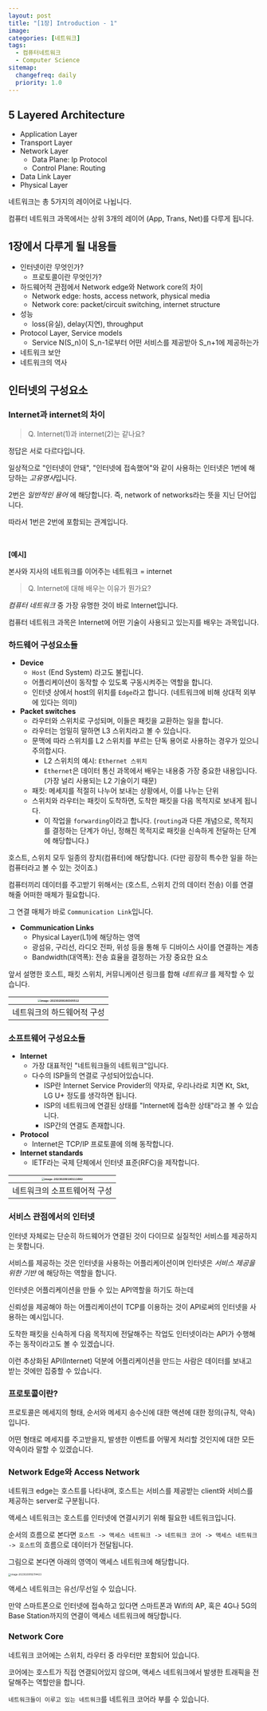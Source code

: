 ```yaml
---
layout: post
title: "[1장] Introduction - 1"
image:
categories: [네트워크]
tags: 
  - 컴퓨터네트워크
  - Computer Science
sitemap:
  changefreq: daily
  priority: 1.0
---
```


## 5 Layered Architecture

- Application Layer
- Transport Layer
- Network Layer
  - Data Plane: Ip Protocol
  - Control Plane: Routing
- Data Link Layer
- Physical Layer

네트워크는 총 5가지의 레이어로 나뉩니다.

컴퓨터 네트워크 과목에서는 상위 3개의 레이어 (App, Trans, Net)를 다루게 됩니다.



## 1장에서 다루게 될 내용들

- 인터넷이란 무엇인가?
  - 프로토콜이란 무엇인가?
- 하드웨어적 관점에서 Network edge와 Network core의 차이
  - Network edge: hosts, access network, physical media
  - Network core: packet/circuit switching, internet structure
- 성능
  - loss(유실), delay(지연), throughput
- Protocol Layer, Service models
  - Service N(S_n)이 S_n-1로부터 어떤 서비스를 제공받아 S_n+1에 제공하는가
- 네트워크 보안
- 네트워크의 역사



## 인터넷의 구성요소

### Internet과 internet의 차이

> Q. Internet(1)과 internet(2)는 같나요?

정답은 서로 다르다입니다.

일상적으로 "인터넷이 안돼", "인터넷에 접속했어"와 같이 사용하는 인터넷은 1번에 해당하는 *고유명사*입니다.

2번은 *일반적인 용어* 에 해당합니다. 즉, network of networks라는 뜻을 지닌 단어입니다.

따라서 1번은 2번에 포함되는 관계입니다.

<br/>

**[예시]**

본사와 지사의 네트워크를 이어주는 네트워크 = internet

> Q. Internet에 대해 배우는 이유가 뭔가요?

*컴퓨터 네트워크* 중 가장 유명한 것이 바로 Internet입니다.

컴퓨터 네트워크 과목은 Internet에 어떤 기술이 사용되고 있는지를 배우는 과목입니다.



### 하드웨어 구성요소들

- **Device**
  - `Host` (End System) 라고도 불립니다.
  - 어플리케이션이 동작할 수 있도록 구동시켜주는 역할을 합니다.
  - 인터넷 상에서 host의 위치를 `Edge`라고 합니다. (네트워크에 비해 상대적 외부에 있다는 의미)
- **Packet switches**
  - 라우터와 스위치로 구성되며, 이들은 패킷을 교환하는 일을 합니다.
  - 라우터는 엄밀히 말하면 L3 스위치라고 볼 수 있습니다.
  - 문맥에 따라 스위치를 L2 스위치를 부르는 단독 용어로 사용하는 경우가 있으니 주의합시다.
    - L2 스위치의 예시: `Ethernet 스위치`
    - `Ethernet`은 데이터 통신 과목에서 배우는 내용중 가장 중요한 내용입니다. (가장 널리 사용되는 L2 기술이기 때문)
  - 패킷: 메세지를 적절히 나누어 보내는 상황에서, 이를 나누는 단위
  - 스위치와 라우터는 패킷이 도착하면, 도착한 패킷을 다음 목적지로 보내게 됩니다.
    - 이 작업을 `forwarding`이라고 합니다. (`routing`과 다른 개념으로, 목적지를 결정하는 단계가 아닌, 정해진 목적지로 패킷을 신속하게 전달하는 단계에 해당합니다.)



호스트, 스위치 모두 일종의 장치(컴퓨터)에 해당합니다.  (다만 굉장히 특수한 일을 하는 컴퓨터라고 볼 수 있는 것이죠.)

컴퓨터끼리 데이터를 주고받기 위해서는 (호스트, 스위치 간의 데이터 전송) 이를 연결해줄 어떠한 매체가 필요합니다. 

그 연결 매체가 바로 `Communication Link`입니다.

- **Communication Links**
  - Physical Layer(L1)에 해당하는 영역
  - 광섬유, 구리선, 라디오 전파, 위성 등을 통해 두 디바이스 사이를 연결하는 계층
  - Bandwidth(대역폭): 전송 효율을 결정하는 가장 중요한 요소



앞서 설명한 호스트, 패킷 스위치, 커뮤니케이션 링크를 합해 *네트워크* 를 제작할 수 있습니다.

| <img src="https://raw.githubusercontent.com/Neph3779/Blog-Image/forUpload/img/20230209180311.png" alt="image-20230209180305512" style="zoom: 33%;" /> |
| :----------------------------------------------------------: |
|                  네트워크의 하드웨어적 구성                  |

### 소프트웨어 구성요소들

- **Internet**
  - 가장 대표적인 "네트워크들의 네트워크"입니다.
  - 다수의 ISP들의 연결로 구성되어있습니다.
    - ISP란 Internet Service Provider의 약자로, 우리나라로 치면 Kt, Skt, LG U+ 정도를 생각하면 됩니다.
    - ISP의 네트워크에 연결된 상태를 "Internet에 접속한 상태"라고 볼 수 있습니다.
    - ISP간의 연결도 존재합니다.
- **Protocol**
  - Internet은 TCP/IP 프로토콜에 의해 동작합니다.
- **Internet standards**
  - IETF라는 국제 단체에서 인터넷 표준(RFC)을 제작합니다.

| <img src="https://raw.githubusercontent.com/Neph3779/Blog-Image/forUpload/img/20230209190111.png" alt="image-20230209190111682" style="zoom:33%;" /> |
| :----------------------------------------------------------: |
|                 네트워크의 소프트웨어적 구성                 |

### 서비스 관점에서의 인터넷

인터넷 자체로는 단순히 하드웨어가 연결된 것이 다이므로 실질적인 서비스를 제공하지는 못합니다.

서비스를 제공하는 것은 인터넷을 사용하는 어플리케이션이며 인터넷은 *서비스 제공을 위한 기반* 에 해당하는 역할을 합니다.

인터넷은 어플리케이션을 만들 수 있는 API역할을 하기도 하는데

신뢰성을 제공해야 하는 어플리케이션이 TCP를 이용하는 것이 API로써의 인터넷을 사용하는 예시입니다.

도착한 패킷을 신속하게 다음 목적지에 전달해주는 작업도 인터넷이라는 API가 수행해주는 동작이라고도 볼 수 있겠습니다.

이런 추상화된 API(Internet) 덕분에 어플리케이션을 만드는 사람은 데이터를 보내고 받는 것에만 집중할 수 있습니다.



### 프로토콜이란?

프로토콜은 메세지의 형태, 순서와 메세지 송수신에 대한 액션에 대한 정의(규칙, 약속)입니다.

어떤 형태로 메세지를 주고받을지, 발생한 이벤트를 어떻게 처리할 것인지에 대한 모든 약속이라 말할 수 있겠습니다.



### Network Edge와 Access Network

네트워크 edge는 호스트를 나타내며, 호스트는 서비스를 제공받는 client와 서비스를 제공하는 server로 구분됩니다.

액세스 네트워크는 호스트를 인터넷에 연결시키기 위해 필요한 네트워크입니다.

순서의 흐름으로 본다면 `호스트 -> 액세스 네트워크 -> 네트워크 코어 -> 액세스 네트워크 -> 호스트`의 흐름으로 데이터가 전달됩니다.

그림으로 본다면 아래의 영역이 액세스 네트워크에 해당합니다.

<img src="https://raw.githubusercontent.com/Neph3779/Blog-Image/forUpload/img/20230209192114.png" alt="image-20230209192114423" style="zoom:33%;" />

액세스 네트워크는 유선/무선일 수 있습니다.

만약 스마트폰으로 인터넷에 접속하고 있다면 스마트폰과 Wifi의  AP, 혹은 4G나 5G의 Base Station까지의 연결이 액세스 네트워크에 해당합니다.



### Network Core

네트워크 코어에는 스위치, 라우터 중 라우터만 포함되어 있습니다.

코어에는 호스트가 직접 연결되어있지 않으며, 액세스 네트워크에서 발생한 트래픽을 전달해주는 역할만을 합니다.

`네트워크들이 이루고 있는 네트워크`를 네트워크 코어라 부를 수 있습니다.

